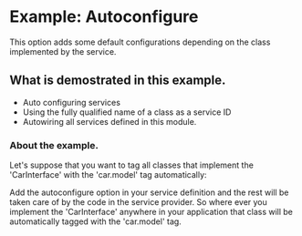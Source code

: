 # Example: Autoconfigure

This option adds some default configurations depending on the class implemented by the service.

## What is demostrated in this example.

* Auto configuring services
* Using the fully qualified name of a class as a service ID
* Autowiring all services defined in this module.

### About the example.
Let's suppose that you want to tag all classes that implement the 'CarInterface' with the 'car.model'
tag automatically:

Add the autoconfigure option in your service definition and the rest will be taken care of by the code
in the service provider.
So where ever you implement the 'CarInterface' anywhere in your application that class will be automatically
tagged with the 'car.model' tag.

